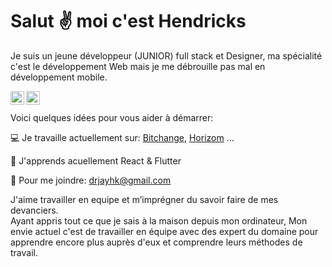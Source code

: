 # Salut ✌️ moi c'est Hendricks

Je suis un jeune développeur (JUNIOR) full stack et Designer, ma spécialité c'est le développement Web mais je me débrouille pas mal en développement mobile.

<a href="http://linkedin.com/in/hamien-jean-l-b0b86aa9">
  <img align="left" alt="Hen Drick's Linkdein" width="22px" src="https://cdn.jsdelivr.net/npm/simple-icons@v3/icons/linkedin.svg" />
</a>
<a href="https://github.com/Hen-Dricks/">
  <img align="left" alt="Hen Drick's Github" width="22px" src="https://cdn.jsdelivr.net/npm/simple-icons@v3/icons/github.svg" />
</a>
<br>
<br>
Voici quelques idées pour vous aider à démarrer:

💻 Je travaille actuellement sur: [Bitchange](https://www.bitchange.ci), [Horizom](https://horizom.github.io/) ...
                
📕 J'apprends acuellement React & Flutter

📮 Pour me joindre: drjayhk@gmail.com

J'aime travailler en equipe et m’imprégner du savoir faire de mes devanciers.
<br>
Ayant appris tout ce que je sais à la maison depuis mon ordinateur, Mon envie actuel c'est de travailler en équipe avec des expert du domaine pour apprendre encore plus auprès d'eux et comprendre leurs méthodes de travail.
